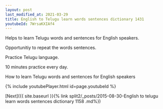 ```yaml
---
layout: post
last_modified_at: 2021-03-29
title: English to Telugu learn words sentences dictionary 1431 
youtubeId: 7WrsaKXIAf4
---
```

 
 
Helps to learn Telugu words and sentences for English speakers.

Opportunitiy to repeat the words sentences. 

Practice Telugu language. 
 
10 minutes practice every day. 
 
How to learn Telugu words and sentences for English speakers 
 
{% include youtubePlayer.html id=page.youtubeId %}
 
 
[Next]({{ site.baseurl }}{% link  split2/_posts/2015-08-30-English to telugu learn words sentences dictionary 1158 .md%})
 
